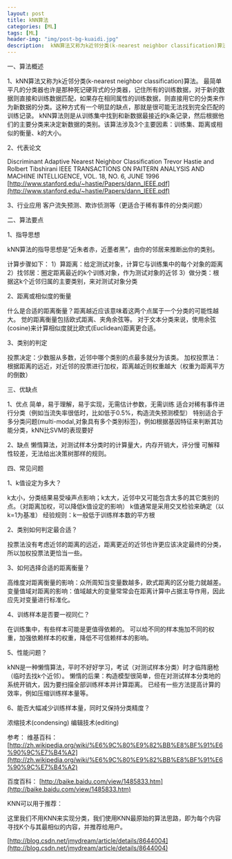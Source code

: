 ```yaml
---
layout: post
title: kNN算法
categories: [ML]
tags: [ML]
header-img: "img/post-bg-kuaidi.jpg"
description:  kNN算法又称为k近邻分类(k-nearest neighbor classification)算法
---  
```


一、算法概述

1、kNN算法又称为k近邻分类(k-nearest neighbor classification)算法。
最简单平凡的分类器也许是那种死记硬背式的分类器，记住所有的训练数据，对于新的数据则直接和训练数据匹配，如果存在相同属性的训练数据，则直接用它的分类来作为新数据的分类。这种方式有一个明显的缺点，那就是很可能无法找到完全匹配的训练记录。
kNN算法则是从训练集中找到和新数据最接近的k条记录，然后根据他们的主要分类来决定新数据的类别。该算法涉及3个主要因素：训练集、距离或相似的衡量、k的大小。

2、代表论文

Discriminant Adaptive Nearest Neighbor Classification
Trevor Hastie and Rolbert Tibshirani 
IEEE TRANSACTIONS ON PAITERN ANALYSIS AND MACHINE INTELLIGENCE, VOL. 18, NO. 6, JUNE 1996
[http://www.stanford.edu/~hastie/Papers/dann_IEEE.pdf](http://www.stanford.edu/~hastie/Papers/dann_IEEE.pdf)

3、行业应用
客户流失预测、欺诈侦测等（更适合于稀有事件的分类问题）

二、算法要点

1、指导思想

kNN算法的指导思想是“近朱者赤，近墨者黑”，由你的邻居来推断出你的类别。

计算步骤如下：
    1）算距离：给定测试对象，计算它与训练集中的每个对象的距离
    2）找邻居：圈定距离最近的k个训练对象，作为测试对象的近邻
    3）做分类：根据这k个近邻归属的主要类别，来对测试对象分类

2、距离或相似度的衡量

什么是合适的距离衡量？距离越近应该意味着这两个点属于一个分类的可能性越大。
觉的距离衡量包括欧式距离、夹角余弦等。
对于文本分类来说，使用余弦(cosine)来计算相似度就比欧式(Euclidean)距离更合适。

3、类别的判定

投票决定：少数服从多数，近邻中哪个类别的点最多就分为该类。
加权投票法：根据距离的远近，对近邻的投票进行加权，距离越近则权重越大（权重为距离平方的倒数）

三、优缺点

1、优点
简单，易于理解，易于实现，无需估计参数，无需训练
适合对稀有事件进行分类（例如当流失率很低时，比如低于0.5%，构造流失预测模型）
特别适合于多分类问题(multi-modal,对象具有多个类别标签)，例如根据基因特征来判断其功能分类，kNN比SVM的表现要好

2、缺点
懒惰算法，对测试样本分类时的计算量大，内存开销大，评分慢
可解释性较差，无法给出决策树那样的规则。

四、常见问题

1、k值设定为多大？

k太小，分类结果易受噪声点影响；k太大，近邻中又可能包含太多的其它类别的点。（对距离加权，可以降低k值设定的影响）
k值通常是采用交叉检验来确定（以k=1为基准）
经验规则：k一般低于训练样本数的平方根

2、类别如何判定最合适？

投票法没有考虑近邻的距离的远近，距离更近的近邻也许更应该决定最终的分类，所以加权投票法更恰当一些。

3、如何选择合适的距离衡量？

高维度对距离衡量的影响：众所周知当变量数越多，欧式距离的区分能力就越差。
变量值域对距离的影响：值域越大的变量常常会在距离计算中占据主导作用，因此应先对变量进行标准化。

4、训练样本是否要一视同仁？

在训练集中，有些样本可能是更值得依赖的。
可以给不同的样本施加不同的权重，加强依赖样本的权重，降低不可信赖样本的影响。

5、性能问题？

kNN是一种懒惰算法，平时不好好学习，考试（对测试样本分类）时才临阵磨枪（临时去找k个近邻）。
懒惰的后果：构造模型很简单，但在对测试样本分类地的系统开销大，因为要扫描全部训练样本并计算距离。
已经有一些方法提高计算的效率，例如压缩训练样本量等。

6、能否大幅减少训练样本量，同时又保持分类精度？

浓缩技术(condensing)
编辑技术(editing)

参考：
维基百科：
[http://zh.wikipedia.org/wiki/%E6%9C%80%E9%82%BB%E8%BF%91%E6%90%9C%E7%B4%A2](http://zh.wikipedia.org/wiki/%E6%9C%80%E9%82%BB%E8%BF%91%E6%90%9C%E7%B4%A2)

百度百科：
[http://baike.baidu.com/view/1485833.htm](http://baike.baidu.com/view/1485833.htm)


KNN可以用于推荐：

这里我们不用KNN来实现分类，我们使用KNN最原始的算法思路，即为每个内容寻找K个与其最相似的内容，并推荐给用户。

[http://blog.csdn.net/jmydream/article/details/8644004](http://blog.csdn.net/jmydream/article/details/8644004)
